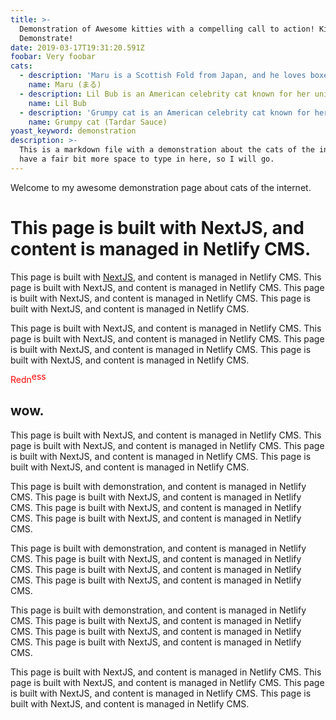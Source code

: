 ```yaml
---
title: >-
  Demonstration of Awesome kitties with a compelling call to action! Kitties!
  Demonstrate!
date: 2019-03-17T19:31:20.591Z
foobar: Very foobar
cats:
  - description: 'Maru is a Scottish Fold from Japan, and he loves boxes.'
    name: Maru (まる)
  - description: Lil Bub is an American celebrity cat known for her unique appearance.
    name: Lil Bub
  - description: 'Grumpy cat is an American celebrity cat known for her grumpy appearance. '
    name: Grumpy cat (Tardar Sauce)
yoast_keyword: demonstration
description: >-
  This is a markdown file with a demonstration about the cats of the internet. I
  have a fair bit more space to type in here, so I will go.
---
```

Welcome to my awesome demonstration page about cats of the internet.

# This page is built with NextJS, and content is managed in Netlify CMS.

This page is built with [NextJS](https://nextjs.org/), and content is managed in Netlify CMS. This page is built with NextJS, and content is managed in Netlify CMS. This page is built with NextJS, and content is managed in Netlify CMS. This page is built with NextJS, and content is managed in Netlify CMS.

This page is built with NextJS, and content is managed in Netlify CMS. This page is built with NextJS, and content is managed in Netlify CMS. This page is built with NextJS, and content is managed in Netlify CMS. This page is built with NextJS, and content is managed in Netlify CMS.

<div style="color:red">Redn<span style="position:relative; top:-5px">ess</span></div>

## wow.

This page is built with NextJS, and content is managed in Netlify CMS. This page is built with NextJS, and content is managed in Netlify CMS. This page is built with NextJS, and content is managed in Netlify CMS. This page is built with NextJS, and content is managed in Netlify CMS.

This page is built with demonstration, and content is managed in Netlify CMS. This page is built with NextJS, and content is managed in Netlify CMS. This page is built with NextJS, and content is managed in Netlify CMS. This page is built with NextJS, and content is managed in Netlify CMS.

This page is built with demonstration, and content is managed in Netlify CMS. This page is built with NextJS, and content is managed in Netlify CMS. This page is built with NextJS, and content is managed in Netlify CMS. This page is built with NextJS, and content is managed in Netlify CMS.

This page is built with demonstration, and content is managed in Netlify CMS. This page is built with NextJS, and content is managed in Netlify CMS. This page is built with NextJS, and content is managed in Netlify CMS. This page is built with NextJS, and content is managed in Netlify CMS.

This page is built with NextJS, and content is managed in Netlify CMS. This page is built with NextJS, and content is managed in Netlify CMS. This page is built with NextJS, and content is managed in Netlify CMS. This page is built with NextJS, and content is managed in Netlify CMS.
